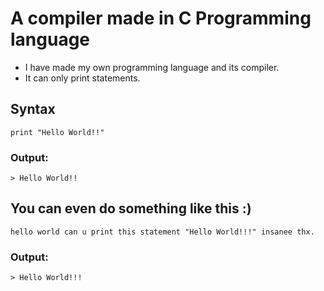 # A compiler made in C Programming language
- I have made my own programming language and its compiler.
- It can only print statements.
## Syntax
```
print "Hello World!!"
```
### Output:
```
> Hello World!!
```
## You can even do something like this :)
```
hello world can u print this statement "Hello World!!!" insanee thx.
```
### Output:
```
> Hello World!!!
```

